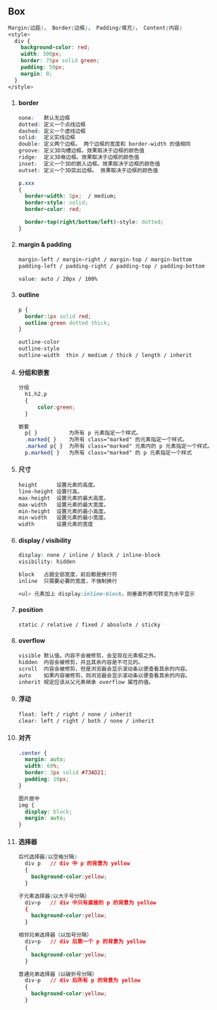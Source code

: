 ## Box

```css
Margin(边距)， Border(边框)， Padding(填充)， Content(内容)
<style>
  div {
    background-color: red;
    width: 300px;
    border: 75px solid green;
    padding: 50px;
    margin: 0;
  }
</style>
```



1. #### border

   ```css
   none:   默认无边框
   dotted: 定义一个点线边框
   dashed: 定义一个虚线边框
   solid:  定义实线边框
   double: 定义两个边框。 两个边框的宽度和 border-width 的值相同
   groove: 定义3D沟槽边框。效果取决于边框的颜色值
   ridge:  定义3D脊边框。效果取决于边框的颜色值
   inset:  定义一个3D的嵌入边框。效果取决于边框的颜色值
   outset: 定义一个3D突出边框。 效果取决于边框的颜色值
   
   p.xxx
   {
     border-width: 5px;  / medium;
     border-style: solid;
     border-color: red;
   
     border-top(right/bottom/left)-style: dotted;
   }
   ```

   

2. #### margin & padding

   ```css
   margin-left / margin-right / margin-top / margin-bottom
   padding-left / padding-right / padding-top / padding-bottom
   
   value: auto / 20px / 100%
   ```

   

3. #### outline

   ```css
   p {
     border:1px solid red;
     outline:green dotted thick;
   }
   
   outline-color
   outline-style
   outline-width  thin / medium / thick / length / inherit
   ```

   

4. #### 分组和嵌套

   ```css
   分组
     h1,h2,p
     {
         color:green;
     }
   
   嵌套
     p{ }          为所有 p 元素指定一个样式。
     .marked{ }    为所有 class="marked" 的元素指定一个样式。
     .marked p{ }  为所有 class="marked" 元素内的 p 元素指定一个样式。
     p.marked{ }   为所有 class="marked" 的 p 元素指定一个样式
   ```

   

5. #### 尺寸

   ```css
   height      设置元素的高度。
   line-height 设置行高。
   max-height  设置元素的最大高度。
   max-width   设置元素的最大宽度。
   min-height  设置元素的最小高度。
   min-width   设置元素的最小宽度。
   width       设置元素的宽度
   ```

   

6. #### display / visibility

   ```css
   display: none / inline / block / inline-block
   visibility: hidden
   
   block   占据全部宽度，前后都是换行符
   inline  只需要必要的宽度，不强制换行
   
   <ul> 元素加上 display:inline-block，则垂直列表可转变为水平显示
   ```

   

7. #### position

   ```css
   static / relative / fixed / absolute / sticky
   ```

   

8. #### overflow

   ```css
   visible 默认值。内容不会被修剪，会呈现在元素框之外。
   hidden  内容会被修剪，并且其余内容是不可见的。
   scroll  内容会被修剪，但是浏览器会显示滚动条以便查看其余的内容。
   auto    如果内容被修剪，则浏览器会显示滚动条以便查看其余的内容。
   inherit 规定应该从父元素继承 overflow 属性的值。
   ```

   

9. #### 浮动

   ```css
   float: left / right / none / inherit
   clear: left / right / both / none / inherit
   ```

   

10. #### 对齐

    ```css
    .center {
      margin: auto;
      width: 60%;
      border: 3px solid #73AD21;
      padding: 10px;
    }
    
    图片居中
    img {
      display: block;
      margin: auto;
    }
    ```

    

11. #### 选择器

    ```css
    后代选择器(以空格分隔)
      div p   // div 中 p 的背景为 yellow
      {
        background-color:yellow;
      }
    
    子元素选择器(以大于号分隔）
      div>p   // div 中只有直接的 p 的背景为 yellow
      {
        background-color:yellow;
      }
    
    相邻兄弟选择器（以加号分隔）
      div+p   // div 后第一个 p 的背景为 yellow
      {
        background-color:yellow;
      }
    
    普通兄弟选择器（以破折号分隔）
      div~p   // div 后所有 p 的背景为 yellow
      {
        background-color:yellow;
      }
    ```

    

